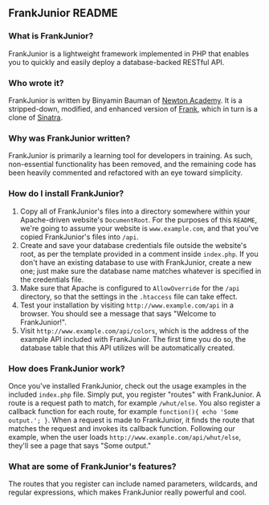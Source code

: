 ## FrankJunior README

### What is FrankJunior?

FrankJunior is a lightweight framework implemented in PHP that enables you to quickly and easily deploy a database-backed RESTful API.

### Who wrote it?

FrankJunior is written by Binyamin Bauman of [Newton Academy](http://www.newtonacademy.org). It is a stripped-down, modified, and enhanced version of [Frank](https://github.com/brucespang/Frank.php), which in turn is a clone of [Sinatra](http://www.sinatrarb.com/).

### Why was FrankJunior written?

FrankJunior is primarily a learning tool for developers in training. As such, non-essential functionality has been removed, and the remaining code has been heavily commented and refactored with an eye toward simplicity.

### How do I install FrankJunior?

1. Copy all of FrankJunior's files into a directory somewhere within your Apache-driven website's `DocumentRoot`. For the purposes of this `README`, we're going to assume your website is `www.example.com`, and that you've copied FrankJunior's files into `/api`.
2. Create and save your database credentials file outside the website's root, as per the template provided in a comment inside `index.php`. If you don't have an existing database to use with FrankJunior, create a new one; just make sure the database name matches whatever is specified in the credentials file.
3. Make sure that Apache is configured to `AllowOverride` for the `/api` directory, so that the settings in the `.htaccess` file can take effect.
4. Test your installation by visiting `http://www.example.com/api` in a browser. You should see a message that says "Welcome to FrankJunior!".
5. Visit `http://www.example.com/api/colors`, which is the address of the example API included with FrankJunior. The first time you do so, the database table that this API utilizes will be automatically created.

### How does FrankJunior work?

Once you've installed FrankJunior, check out the usage examples in the included `index.php` file. Simply put, you register "routes" with FrankJunior. A route is a request path to match, for example `/whut/else`. You also register a callback function for each route, for example `function(){ echo 'Some output.'; }`. When a request is made to FrankJunior, it finds the route that matches the request and invokes its callback function. Following our example, when the user loads `http://www.example.com/api/whut/else`, they'll see a page that says "Some output."

### What are some of FrankJunior's features?

The routes that you register can include named parameters, wildcards, and regular expressions, which makes FrankJunior really powerful and cool.

